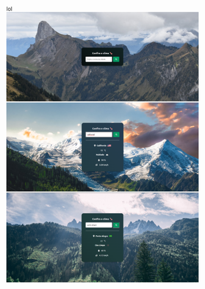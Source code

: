 lol
![1682201476789](image/readme/1682201476789.png)
![1682201507805](image/readme/1682201507805.png)
![1682201607221](image/readme/1682201607221.png)
